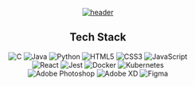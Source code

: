 <div align=center>

[![header](https://capsule-render.vercel.app/api?type=waving&color=gradient&customColorList=1&animation=twinkling&height=230&section=header&text=Wontory&desc=FE%20Developer%20/%20UX%20Engineer&fontSize=70&fontAlign=50&fontAlignY=35&descSize=25&descAlign=50&descAlignY=58)](https://github.com/wontory)

## Tech Stack

![C](https://img.shields.io/badge/C-A8B9CC.svg?logo=C&logoColor=white&style=flat)
![Java](https://img.shields.io/badge/Java-007396.svg?logo=Java&logoColor=white&style=flat)
![Python](https://img.shields.io/badge/Python-3776AB.svg?logo=Python&logoColor=white&style=flat)
![HTML5](https://img.shields.io/badge/HTML5-E34F26.svg?logo=HTML5&logoColor=white&style=flat)
![CSS3](https://img.shields.io/badge/CSS3-1572B6.svg?logo=CSS3&logoColor=white&style=flat)
![JavaScript](https://img.shields.io/badge/JavaScript-F7DF1E.svg?logo=JavaScript&logoColor=white&style=flat)  
![React](https://img.shields.io/badge/React-61DAFB.svg?logo=React&logoColor=white&style=flat)
![Jest](https://img.shields.io/badge/Jest-C21325.svg?logo=Jest&logoColor=white&style=flat)
![Docker](https://img.shields.io/badge/Docker-2496ED.svg?logo=Docker&logoColor=white&style=flat)
![Kubernetes](https://img.shields.io/badge/Kubernetes-326CE5.svg?logo=Kubernetes&logoColor=white&style=flat)  
![Adobe Photoshop](https://img.shields.io/badge/Adobe&nbsp;Photoshop-31A8FF.svg?logo=AdobePhotoshop&logoColor=white&style=flat)
![Adobe XD](https://img.shields.io/badge/Adobe&nbsp;XD-FF61F6.svg?logo=AdobeXD&logoColor=white&style=flat)
![Figma](https://img.shields.io/badge/Figma-F24E1E.svg?logo=Figma&logoColor=white&style=flat)  
</div>
